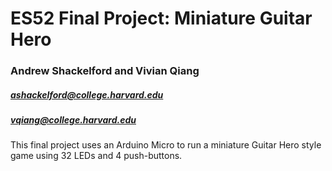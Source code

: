 # ES52 Final Project: Miniature Guitar Hero
### Andrew Shackelford and Vivian Qiang
##### ashackelford@college.harvard.edu
##### vqiang@college.harvard.edu
This final project uses an Arduino Micro
to run a miniature Guitar Hero style game
using 32 LEDs and 4 push-buttons.